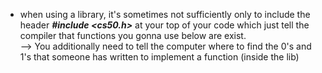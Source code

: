 - when using a library, it's sometimes not sufficiently only to include the header ***#include <cs50.h>*** at your top of your code which just tell the compiler that functions you gonna use below are exist. <br>
  --> You additionally need to tell the computer where to find the 0's and 1's that someone has written to implement a function (inside the lib)
